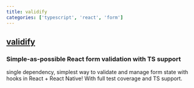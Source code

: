 ```yaml
---
title: validify
categories: ['typescript', 'react', 'form']
---
```

## [validify](https://github.com/zackify/validify)

### Simple-as-possible React form validation with TS support


single dependency, simplest way to validate and manage form state with hooks in React + React Native! With full test coverage and TS support.

